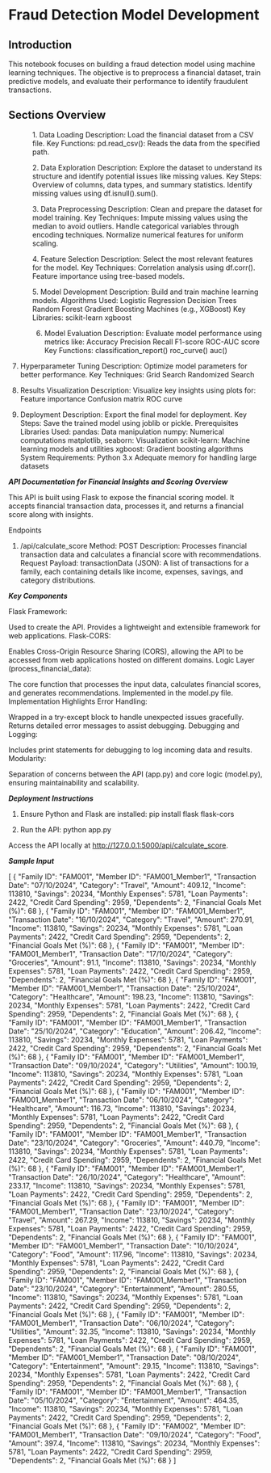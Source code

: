 <H1>Fraud Detection Model Development </H1>
<h2>Introduction</h2>

<p>This notebook focuses on building a fraud detection model using machine learning techniques. The objective is to preprocess a financial dataset, train predictive models, and evaluate their performance to identify fraudulent transactions.</p>

<h2>Sections Overview</h2>

<ul>
  <ol>
    1. Data Loading
Description: Load the financial dataset from a CSV file.
Key Functions:
pd.read_csv(): Reads the data from the specified path.
  </ol>
  <ol>
    2. Data Exploration
Description: Explore the dataset to understand its structure and identify potential issues like missing values.
Key Steps:
Overview of columns, data types, and summary statistics.
Identify missing values using df.isnull().sum().
  </ol>
  <ol>
    3. Data Preprocessing
Description: Clean and prepare the dataset for model training.
Key Techniques:
Impute missing values using the median to avoid outliers.
Handle categorical variables through encoding techniques.
Normalize numerical features for uniform scaling.
  </ol>
  <ol>
4. Feature Selection
Description: Select the most relevant features for the model.
Key Techniques:
Correlation analysis using df.corr().
Feature importance using tree-based models.
    
  </ol>
  <ol>
    5. Model Development
Description: Build and train machine learning models.
Algorithms Used:
Logistic Regression
Decision Trees
Random Forest
Gradient Boosting Machines (e.g., XGBoost)
Key Libraries:
scikit-learn
xgboost
  </ol>
  <ol>
    
6. Model Evaluation
Description: Evaluate model performance using metrics like:
Accuracy
Precision
Recall
F1-score
ROC-AUC score
Key Functions:
classification_report()
roc_curve()
auc()
  </ol>
</ul>











7. Hyperparameter Tuning
Description: Optimize model parameters for better performance.
Key Techniques:
Grid Search
Randomized Search

8. Results Visualization
Description: Visualize key insights using plots for:
Feature importance
Confusion matrix
ROC curve

9. Deployment
Description: Export the final model for deployment.
Key Steps:
Save the trained model using joblib or pickle.
Prerequisites
Libraries Used:
pandas: Data manipulation
numpy: Numerical computations
matplotlib, seaborn: Visualization
scikit-learn: Machine learning models and utilities
xgboost: Gradient boosting algorithms
System Requirements:
Python 3.x
Adequate memory for handling large datasets


***API Documentation for Financial Insights and Scoring***
***Overview***

This API is built using Flask to expose the financial scoring model. It accepts financial transaction data, processes it, and returns a financial score along with insights.

Endpoints
1. /api/calculate_score
Method: POST
Description: Processes financial transaction data and calculates a financial score with recommendations.
Request Payload:
transactionData (JSON): A list of transactions for a family, each containing details like income, expenses, savings, and category distributions.

***Key Components***

Flask Framework:

Used to create the API.
Provides a lightweight and extensible framework for web applications.
Flask-CORS:

Enables Cross-Origin Resource Sharing (CORS), allowing the API to be accessed from web applications hosted on different domains.
Logic Layer (process_financial_data):

The core function that processes the input data, calculates financial scores, and generates recommendations.
Implemented in the model.py file.
Implementation Highlights
Error Handling:

Wrapped in a try-except block to handle unexpected issues gracefully.
Returns detailed error messages to assist debugging.
Debugging and Logging:

Includes print statements for debugging to log incoming data and results.
Modularity:

Separation of concerns between the API (app.py) and core logic (model.py), ensuring maintainability and scalability.


***Deployment Instructions***

1. Ensure Python and Flask are installed:
pip install flask flask-cors

2. Run the API:
python app.py


Access the API locally at http://127.0.0.1:5000/api/calculate_score.


***Sample Input***

[
  {
    "Family ID": "FAM001",
    "Member ID": "FAM001_Member1",
    "Transaction Date": "07/10/2024",
    "Category": "Travel",
    "Amount": 409.12,
    "Income": 113810,
    "Savings": 20234,
    "Monthly Expenses": 5781,
    "Loan Payments": 2422,
    "Credit Card Spending": 2959,
    "Dependents": 2,
    "Financial Goals Met (%)": 68
  },
  {
    "Family ID": "FAM001",
    "Member ID": "FAM001_Member1",
    "Transaction Date": "16/10/2024",
    "Category": "Travel",
    "Amount": 270.91,
    "Income": 113810,
    "Savings": 20234,
    "Monthly Expenses": 5781,
    "Loan Payments": 2422,
    "Credit Card Spending": 2959,
    "Dependents": 2,
    "Financial Goals Met (%)": 68
  },
  {
    "Family ID": "FAM001",
    "Member ID": "FAM001_Member1",
    "Transaction Date": "17/10/2024",
    "Category": "Groceries",
    "Amount": 91.1,
    "Income": 113810,
    "Savings": 20234,
    "Monthly Expenses": 5781,
    "Loan Payments": 2422,
    "Credit Card Spending": 2959,
    "Dependents": 2,
    "Financial Goals Met (%)": 68
  },
  {
    "Family ID": "FAM001",
    "Member ID": "FAM001_Member1",
    "Transaction Date": "25/10/2024",
    "Category": "Healthcare",
    "Amount": 198.23,
    "Income": 113810,
    "Savings": 20234,
    "Monthly Expenses": 5781,
    "Loan Payments": 2422,
    "Credit Card Spending": 2959,
    "Dependents": 2,
    "Financial Goals Met (%)": 68
  },
  {
    "Family ID": "FAM001",
    "Member ID": "FAM001_Member1",
    "Transaction Date": "25/10/2024",
    "Category": "Education",
    "Amount": 206.42,
    "Income": 113810,
    "Savings": 20234,
    "Monthly Expenses": 5781,
    "Loan Payments": 2422,
    "Credit Card Spending": 2959,
    "Dependents": 2,
    "Financial Goals Met (%)": 68
  },
  {
    "Family ID": "FAM001",
    "Member ID": "FAM001_Member1",
    "Transaction Date": "09/10/2024",
    "Category": "Utilities",
    "Amount": 100.19,
    "Income": 113810,
    "Savings": 20234,
    "Monthly Expenses": 5781,
    "Loan Payments": 2422,
    "Credit Card Spending": 2959,
    "Dependents": 2,
    "Financial Goals Met (%)": 68
  },
  {
    "Family ID": "FAM001",
    "Member ID": "FAM001_Member1",
    "Transaction Date": "06/10/2024",
    "Category": "Healthcare",
    "Amount": 116.73,
    "Income": 113810,
    "Savings": 20234,
    "Monthly Expenses": 5781,
    "Loan Payments": 2422,
    "Credit Card Spending": 2959,
    "Dependents": 2,
    "Financial Goals Met (%)": 68
  },
  {
    "Family ID": "FAM001",
    "Member ID": "FAM001_Member1",
    "Transaction Date": "23/10/2024",
    "Category": "Groceries",
    "Amount": 440.79,
    "Income": 113810,
    "Savings": 20234,
    "Monthly Expenses": 5781,
    "Loan Payments": 2422,
    "Credit Card Spending": 2959,
    "Dependents": 2,
    "Financial Goals Met (%)": 68
  },
  {
    "Family ID": "FAM001",
    "Member ID": "FAM001_Member1",
    "Transaction Date": "26/10/2024",
    "Category": "Healthcare",
    "Amount": 233.17,
    "Income": 113810,
    "Savings": 20234,
    "Monthly Expenses": 5781,
    "Loan Payments": 2422,
    "Credit Card Spending": 2959,
    "Dependents": 2,
    "Financial Goals Met (%)": 68
  },
  {
    "Family ID": "FAM001",
    "Member ID": "FAM001_Member1",
    "Transaction Date": "23/10/2024",
    "Category": "Travel",
    "Amount": 267.29,
    "Income": 113810,
    "Savings": 20234,
    "Monthly Expenses": 5781,
    "Loan Payments": 2422,
    "Credit Card Spending": 2959,
    "Dependents": 2,
    "Financial Goals Met (%)": 68
  },
  {
    "Family ID": "FAM001",
    "Member ID": "FAM001_Member1",
    "Transaction Date": "10/10/2024",
    "Category": "Food",
    "Amount": 117.96,
    "Income": 113810,
    "Savings": 20234,
    "Monthly Expenses": 5781,
    "Loan Payments": 2422,
    "Credit Card Spending": 2959,
    "Dependents": 2,
    "Financial Goals Met (%)": 68
  },
  {
    "Family ID": "FAM001",
    "Member ID": "FAM001_Member1",
    "Transaction Date": "23/10/2024",
    "Category": "Entertainment",
    "Amount": 280.55,
    "Income": 113810,
    "Savings": 20234,
    "Monthly Expenses": 5781,
    "Loan Payments": 2422,
    "Credit Card Spending": 2959,
    "Dependents": 2,
    "Financial Goals Met (%)": 68
  },
  {
    "Family ID": "FAM001",
    "Member ID": "FAM001_Member1",
    "Transaction Date": "06/10/2024",
    "Category": "Utilities",
    "Amount": 32.35,
    "Income": 113810,
    "Savings": 20234,
    "Monthly Expenses": 5781,
    "Loan Payments": 2422,
    "Credit Card Spending": 2959,
    "Dependents": 2,
    "Financial Goals Met (%)": 68
  },
  {
    "Family ID": "FAM001",
    "Member ID": "FAM001_Member1",
    "Transaction Date": "08/10/2024",
    "Category": "Entertainment",
    "Amount": 29.15,
    "Income": 113810,
    "Savings": 20234,
    "Monthly Expenses": 5781,
    "Loan Payments": 2422,
    "Credit Card Spending": 2959,
    "Dependents": 2,
    "Financial Goals Met (%)": 68
  },
  {
    "Family ID": "FAM001",
    "Member ID": "FAM001_Member1",
    "Transaction Date": "05/10/2024",
    "Category": "Entertainment",
    "Amount": 464.35,
    "Income": 113810,
    "Savings": 20234,
    "Monthly Expenses": 5781,
    "Loan Payments": 2422,
    "Credit Card Spending": 2959,
    "Dependents": 2,
    "Financial Goals Met (%)": 68
  },
  {
    "Family ID": "FAM002",
    "Member ID": "FAM001_Member1",
    "Transaction Date": "09/10/2024",
    "Category": "Food",
    "Amount": 397.4,
    "Income": 113810,
    "Savings": 20234,
    "Monthly Expenses": 5781,
    "Loan Payments": 2422,
    "Credit Card Spending": 2959,
    "Dependents": 2,
    "Financial Goals Met (%)": 68
  }
]



